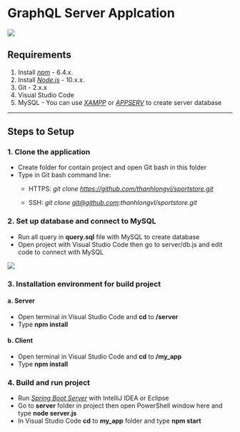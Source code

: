 # GraphQL Server Applcation
<img src="https://res.cloudinary.com/practicaldev/image/fetch/s--M5dHch5L--/c_limit%2Cf_auto%2Cfl_progressive%2Cq_auto%2Cw_880/https://cdn-images-1.medium.com/max/800/1%2AR6WHuWI0M9I4t-og2yNq-w.png">

## Requirements
1. Install [*npm*](https://www.npmjs.com/get-npm) - 6.4.x.
2. Install [*Node.js*](https://nodejs.org/en/) - 10.x.x.
3. Git - 2.x.x
4. Visual Studio Code
5. MySQL - You can use [*XAMPP*](https://www.apachefriends.org/index.html) or [*APPSERV*](https://www.appserv.org/en/) to create server database

----
## Steps to Setup
### 1. Clone the application
* Create folder for contain project and open Git bash in this folder
* Type in Git bash command line: 
  * HTTPS: *git clone https://github.com/thanhlongvl/sportstore.git*

  * SSH: *git clone git@github.com:thanhlongvl/sportstore.git*


### 2. Set up database and connect to MySQL
* Run all query in **query.sql** file with MySQL to create database
* Open project with Visual Studio Code then go to server/db.js and edit code to connect with MySQL

<img src="https://i.imgur.com/oi8Gxmt.png">

### 3. Installation environment for build project
#### a. Server
* Open terminal in Visual Studio Code and **cd** to **/server** 
* Type **npm install**

#### b. Client
* Open terminal in Visual Studio Code and **cd** to **/my_app** 
* Type **npm install**

### 4. Build and run project
* Run [*Spring Boot Server*](https://github.com/thanhlongvl/springbootserversportstore) with IntelliJ IDEA or Eclipse
* Go to **server** folder in project then open PowerShell window here and type **node server.js**
* In Visual Studio Code **cd** to **my_app** folder and type **npm start**
